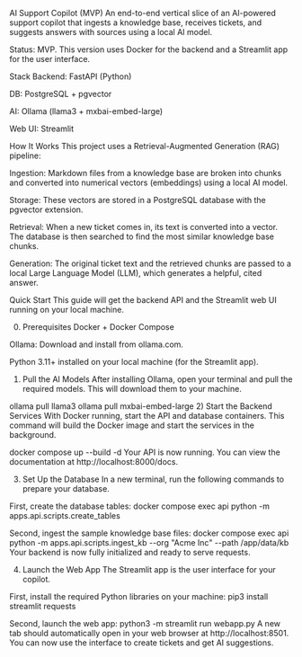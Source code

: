 AI Support Copilot (MVP)
An end-to-end vertical slice of an AI-powered support copilot that ingests a knowledge base, receives tickets, and suggests answers with sources using a local AI model.

Status: MVP. This version uses Docker for the backend and a Streamlit app for the user interface.

Stack
Backend: FastAPI (Python)

DB: PostgreSQL + pgvector

AI: Ollama (llama3 + mxbai-embed-large)

Web UI: Streamlit

How It Works
This project uses a Retrieval-Augmented Generation (RAG) pipeline:

Ingestion: Markdown files from a knowledge base are broken into chunks and converted into numerical vectors (embeddings) using a local AI model.

Storage: These vectors are stored in a PostgreSQL database with the pgvector extension.

Retrieval: When a new ticket comes in, its text is converted into a vector. The database is then searched to find the most similar knowledge base chunks.

Generation: The original ticket text and the retrieved chunks are passed to a local Large Language Model (LLM), which generates a helpful, cited answer.

Quick Start
This guide will get the backend API and the Streamlit web UI running on your local machine.

0) Prerequisites
Docker + Docker Compose

Ollama: Download and install from ollama.com.

Python 3.11+ installed on your local machine (for the Streamlit app).

1) Pull the AI Models
After installing Ollama, open your terminal and pull the required models. This will download them to your machine.


ollama pull llama3
ollama pull mxbai-embed-large
2) Start the Backend Services
With Docker running, start the API and database containers. This command will build the Docker image and start the services in the background.


docker compose up --build -d
Your API is now running. You can view the documentation at http://localhost:8000/docs.

3) Set Up the Database
In a new terminal, run the following commands to prepare your database.

First, create the database tables:
docker compose exec api python -m apps.api.scripts.create_tables

Second, ingest the sample knowledge base files:
docker compose exec api python -m apps.api.scripts.ingest_kb --org "Acme Inc" --path /app/data/kb
Your backend is now fully initialized and ready to serve requests.

4) Launch the Web App
The Streamlit app is the user interface for your copilot.


First, install the required Python libraries on your machine:
pip3 install streamlit requests

Second, launch the web app:
python3 -m streamlit run webapp.py
A new tab should automatically open in your web browser at http://localhost:8501. You can now use the interface to create tickets and get AI suggestions.

